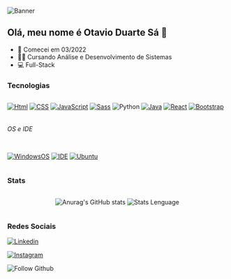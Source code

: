 ![Banner](https://user-images.githubusercontent.com/103964345/201157970-1c63b709-032b-4115-8f48-aa4620cb2124.gif)

## Olá, meu nome é Otavio Duarte Sá 👋

*  📅 Comecei em 03/2022
*  👨‍💻 Cursando Análise e Desenvolvimento de Sistemas
*  💻 Full-Stack

### Tecnologias

<div style="display:flex;">


[![Html](https://img.shields.io/badge/HTML5-E34F26?style=for-the-badge&logo=html5&logoColor=white)]()
[![CSS](https://img.shields.io/badge/CSS3-1572B6?style=for-the-badge&logo=css3&logoColor=white)]()
[![JavaScript](https://img.shields.io/badge/JavaScript-F7DF1E?style=for-the-badge&logo=javascript&logoColor=black)]()
[![Sass](https://img.shields.io/badge/Sass-CC6699?style=for-the-badge&logo=sass&logoColor=white)]()
![Python](https://img.shields.io/badge/python-3670A0?style=for-the-badge&logo=python&logoColor=ffdd54)
[![Java](https://img.shields.io/badge/Java-ED8B00?style=for-the-badge&logo=openjdk&logoColor=white)]()
[![React](https://img.shields.io/badge/React-20232A?style=for-the-badge&logo=react&logoColor=61DAFB)]()
[![Bootstrap](https://img.shields.io/badge/Bootstrap-563D7C?style=for-the-badge&logo=bootstrap&logoColor=white)]()
</div>


###### OS e IDE
<div style="display:flex;">
  
[![WindowsOS](https://img.shields.io/badge/Windows-0078D6?style=for-the-badge&logo=windows&logoColor=white)]()
[![IDE](https://img.shields.io/badge/Visual_Studio_Code-0078D4?style=for-the-badge&logo=visual%20studio%20code&logoColor=white)]()
[![Ubuntu](https://img.shields.io/badge/Ubuntu-E95420?style=for-the-badge&logo=ubuntu&logoColor=white)]()
</div>

### Stats
<div style="display:flex; justify-content:space-around;">

![Anurag's GitHub stats](https://github-readme-stats.vercel.app/api?username=TavinhoDS&theme=tokyonight)
![Stats Lenguage](https://github-readme-stats.vercel.app/api/top-langs/?username=TavinhoDS&theme=blue-green)
</div>

### Redes Sociais
<div>
 
 [![Linkedin](https://img.shields.io/badge/LinkedIn-0077B5?style=for-the-badge&logo=linkedin&logoColor=white)](https://www.linkedin.com/in/ot%C3%A1vio-duarte-s%C3%A1-8643891ab/)
  
 [![Instagram](https://img.shields.io/badge/Instagram-E4405F?style=for-the-badge&logo=instagram&logoColor=white)](https://www.instagram.com/tavinhoduarte/)
  
 ![Follow Github](https://img.shields.io/github/followers/TavinhoDS.svg?style=social&label=Follow&maxAge=2592000)
</div>

